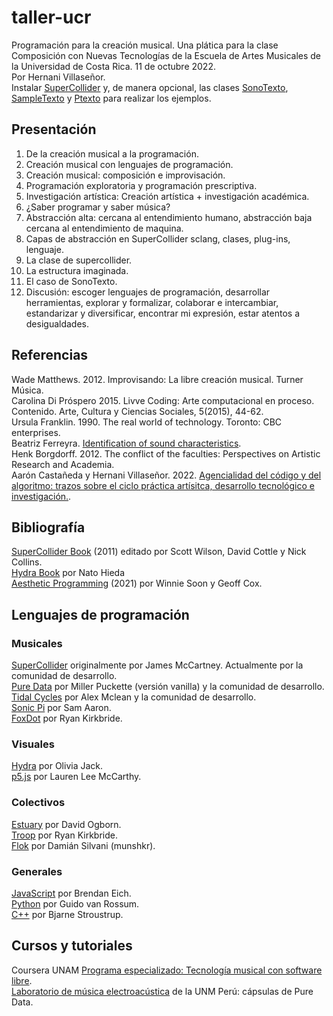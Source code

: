 
# taller-ucr
Programación para la creación musical. Una plática para la clase Composición con Nuevas Tecnologías de la Escuela de Artes Musicales de la Universidad de Costa Rica. 11 de octubre 2022.  
Por Hernani Villaseñor.  
Instalar [SuperCollider](https://supercollider.github.io/) y, de manera opcional, las clases [SonoTexto](https://github.com/hvillase/sonotexto), [SampleTexto](https://github.com/hvillase/sampletexto) y [Ptexto](https://github.com/hvillase/ptexto) para realizar los ejemplos.

## Presentación
1. De la creación musical a la programación.  
2. Creación musical con lenguajes de programación.   
3. Creación musical: composición e improvisación.
4. Programación exploratoria y programación prescriptiva.  
5. Investigación artística: Creación artística + investigación académica.  
6. ¿Saber programar y saber música?
7. Abstracción alta: cercana al entendimiento humano, abstracción baja cercana al entendimiento de maquina.  
8. Capas de abstracción en SuperCollider sclang, clases, plug-ins, lenguaje.
9. La clase de supercollider.  
10. La estructura imaginada.
11. El caso de SonoTexto.  
12. Discusión: escoger lenguajes de programación, desarrollar herramientas, explorar y formalizar, colaborar e intercambiar, estandarizar y diversificar, encontrar mi expresión, estar atentos a desigualdades.

## Referencias
Wade Matthews. 2012. Improvisando: La libre creación musical. Turner Música.    
Carolina Di Próspero 2015. Livve Coding: Arte computacional en proceso. Contenido. Arte, Cultura y Ciencias Sociales, 5(2015), 44-62.  
Ursula Franklin. 1990. The real world of technology. Toronto: CBC enterprises.  
Beatriz Ferreyra. [Identification of sound characteristics](https://youtu.be/dWEDcq56D_Q).  
Henk Borgdorff.  2012. The conflict of the faculties: Perspectives on Artistic Research and Academia.  
Aarón Castañeda y Hernani Villaseñor. 2022. [Agencialidad del código y del algoritmo: trazos sobre el ciclo práctica artísitca, desarrollo tecnológico e investigación.](https://www.repositorio.fam.unam.mx/handle/123456789/139). 

## Bibliografía
[SuperCollider Book](https://mitpress.mit.edu/9780262232692/the-supercollider-book/) (2011) editado por Scott Wilson, David Cottle y Nick Collins.  
[Hydra Book](https://hydra-book.glitch.me/#/) por Nato Hieda  
[Aesthetic Programming](https://aesthetic-programming.net/) (2021) por Winnie Soon y Geoff Cox.  

## Lenguajes de programación

### Musicales
[SuperCollider](https://supercollider.github.io/) originalmente por James McCartney. Actualmente por la comunidad de desarrollo.  
[Pure Data](https://puredata.info/) por Miller Puckette (versión vanilla) y la comunidad de desarrollo.  
[Tidal Cycles](https://tidalcycles.org/) por Alex Mclean y la comunidad de desarrollo.  
[Sonic Pi](https://sonic-pi.net/) por Sam Aaron.  
[FoxDot](https://foxdot.org/) por Ryan Kirkbride. 

### Visuales
[Hydra](https://hydra.ojack.xyz/) por Olivia Jack.  
[p5.js](https://p5js.org/es/) por Lauren Lee McCarthy.  

### Colectivos
[Estuary](https://estuary.mcmaster.ca/) por David Ogborn.  
[Troop](https://github.com/Qirky/Troop) por Ryan Kirkbride.  
[Flok](https://flok.clic.cf/) por Damián Silvani (munshkr).   

### Generales
[JavaScript](https://www.w3schools.com/js/default.asp) por Brendan Eich.  
[Python](https://www.python.org/) por Guido van Rossum.  
[C++](https://isocpp.org/) por Bjarne Stroustrup.  

## Cursos y tutoriales
Coursera UNAM [Programa especializado: Tecnología musical con software libre](https://www.coursera.org/specializations/tecnologia-musical).  
[Laboratorio de música electroacústica](https://www.youtube.com/channel/UCHJ6NHp-wBhZFiY2cpJGDJg) de la UNM Perú: cápsulas de Pure Data.  
